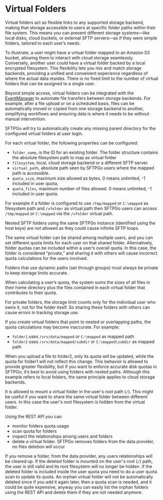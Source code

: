 # Virtual Folders

Virtual folders act as flexible links to any supported storage backend, making that storage accessible to users at specific folder paths within their file system. This means you can present different storage systems—like local disks, cloud buckets, or external SFTP servers—as if they were simple folders, tailored to each user’s needs.

To illustrate, a user might have a virtual folder mapped to an Amazon S3 bucket, allowing them to interact with cloud storage seamlessly. Conversely, another user could have a virtual folder backed by a local encrypted filesystem. This flexibility lets you mix and match storage backends, providing a unified and convenient experience regardless of where the actual data resides. There is no fixed limit to the number of virtual folders that can be assigned to a single user.

Beyond simple access, virtual folders can be integrated with the [EventManager](eventmanager.md) to automate file transfers between storage backends. For example, after a file upload or on a scheduled basis, files can be automatically moved or copied from one storage backend to another, simplifying workflows and ensuring data is where it needs to be without manual intervention.

SFTPGo will try to automatically create any missing parent directory for the configured virtual folders at user login.

For each virtual folder, the following properties can be configured:

- `folder_name`, is the ID for an existing folder. The folder structure contains the absolute filesystem path to map as virtual folder
- `filesystem`, local, cloud storage backend or a different SFTP server.
- `virtual_path`, absolute path seen by SFTPGo users where the mapped path is accessible.
- `quota_size`, maximum size allowed as bytes. 0 means unlimited, -1 included in user quota,
- `quota_files`, maximum number of files allowed. 0 means unlimited, -1 included in user quota.

For example if a folder is configured to use `/tmp/mapped` or `C:\mapped` as filesystem path and `/vfolder` as virtual path then SFTPGo users can access `/tmp/mapped` or `C:\mapped` via the `/vfolder` virtual path.

Nested SFTP folders using the same SFTPGo instance (identified using the host keys) are not allowed as they could cause infinite SFTP loops.

The same virtual folder can be shared among multiple users, and you can set different quota limits for each user on that shared folder.
Alternatively, folder quotas can be included within a user’s overall quota. In this case, the folder is considered “private,” and sharing it with others will cause incorrect quota calculations for the users involved.

Folders that use dynamic paths (set through groups) must always be private to keep storage limits accurate.

When calculating a user’s quota, the system sums the sizes of all files in their home directory plus the files contained in each virtual folder that contributes to their quota.

For private folders, the storage limit counts only for the individual user who owns it, not for the folder itself. So sharing these folders with others can cause errors in tracking storage use.

If you create virtual folders that point to nested or overlapping paths, the quota calculations may become inaccurate. For example:

- `folder1` uses `/srv/data/mapped` or `C:\mapped` as mapped path
- `folder2` uses `/srv/data/mapped/subdir` or `C:\mapped\subdir` as mapped path

When you upload a file to folder2, only its quota will be updated, while the quota for folder1 will not reflect this change. This behavior is allowed to provide greater flexibility, but if you want to enforce accurate disk quotas in SFTPGo, it’s best to avoid using folders with nested paths.
Although this example refers to local folders, the same principle applies to cloud storage backends.

It is allowed to mount a virtual folder in the user's root path (`/`). This might be useful if you want to share the same virtual folder between different users. In this case the user's root filesystem is hidden from the virtual folder.

Using the REST API you can:

- monitor folders quota usage
- scan quota for folders
- inspect the relationships among users and folders
- delete a virtual folder. SFTPGo removes folders from the data provider, no files deletion will occur

If you remove a folder, from the data provider, any users relationships will be cleared up. If the deleted folder is mounted on the user's root (`/`) path, the user is still valid and its root filesystem will no longer be hidden. If the deleted folder is included inside the user quota you need to do a user quota scan to update its quota. An orphan virtual folder will not be automatically deleted since if you add it again later, then a quota scan is needed, and it could be quite expensive, anyway you can easily list the orphan folders using the REST API and delete them if they are not needed anymore.
